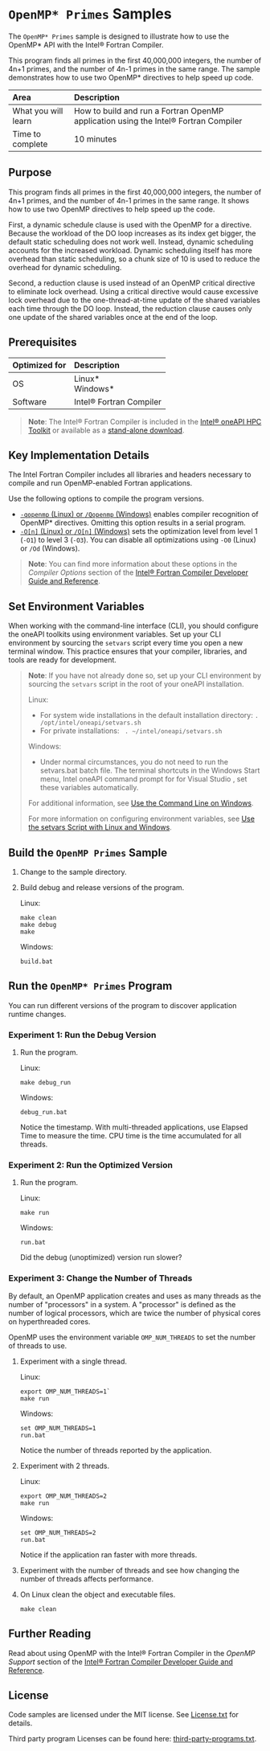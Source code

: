 # `OpenMP* Primes` Samples

The `OpenMP* Primes` sample is designed to illustrate how to use the OpenMP* API with the Intel® Fortran Compiler.

This program finds all primes in the first 40,000,000 integers, the number of
4n+1 primes, and the number of 4n-1 primes in the same range. The sample
demonstrates how to use two OpenMP* directives to help speed up code.


| Area                     | Description
|:---                      |:---
| What you will learn      | How to build and run a Fortran OpenMP application using the Intel® Fortran Compiler
| Time to complete         | 10 minutes

## Purpose

This program finds all primes in the first 40,000,000 integers, the number of
4n+1 primes, and the number of 4n-1 primes in the same range. It shows how to use
two OpenMP directives to help speed up the code.

First, a dynamic schedule clause is used with the OpenMP for a directive.
Because the workload of the DO loop increases as its index get bigger, the
default static scheduling does not work well. Instead, dynamic scheduling
accounts for the increased workload. Dynamic scheduling itself has more overhead
than static scheduling, so a chunk size of 10 is used to reduce the overhead for
dynamic scheduling.

Second, a reduction clause is used instead of an OpenMP critical directive to
eliminate lock overhead. Using a critical directive would cause excessive lock
overhead due to the one-thread-at-time update of the shared variables each time
through the DO loop. Instead, the reduction clause causes only one update of the
shared variables once at the end of the loop.

## Prerequisites

| Optimized for            | Description
|:---                      |:---
| OS                       | Linux*<br>Windows*
| Software                 | Intel® Fortran Compiler

>**Note**: The Intel® Fortran Compiler is included in the [Intel® oneAPI HPC
>Toolkit](https://www.intel.com/content/www/us/en/developer/tools/oneapi/hpc-toolkit.html) or available as a
[stand-alone download](https://www.intel.com/content/www/us/en/developer/articles/tool/oneapi-standalone-components.html#fortran).

## Key Implementation Details

The Intel Fortran Compiler includes all libraries and headers necessary to
compile and run OpenMP-enabled Fortran applications.

Use the following options to compile the program versions.

- [`-qopenmp` (Linux) or `/Qopenmp` (Windows)](https://www.intel.com/content/www/us/en/docs/fortran-compiler/developer-guide-reference/current/qopenmp-qopenmp.html) enables compiler recognition of OpenMP* directives. Omitting this
  option results in a serial program.
- [`-O[n]` (Linux) or `/O[n]` (Windows)](https://www.intel.com/content/www/us/en/docs/fortran-compiler/developer-guide-reference/current/o-001.html) sets the optimization level from level 1 (`-O1`) to level 3 (`-O3`). You can disable all optimizations using `-O0` (Linux) or `/Od` (Windows).

>**Note**: You can find more information about these options in the *Compiler
>Options* section of the [Intel® Fortran Compiler Developer Guide and
>Reference](https://www.intel.com/content/www/us/en/docs/fortran-compiler/developer-guide-reference/current/overview.html).

## Set Environment Variables

When working with the command-line interface (CLI), you should configure the
oneAPI toolkits using environment variables. Set up your CLI environment by
sourcing the `setvars` script every time you open a new terminal window. This
practice ensures that your compiler, libraries, and tools are ready for
development.

> **Note**: If you have not already done so, set up your CLI environment by
> sourcing  the `setvars` script in the root of your oneAPI installation.
>
> Linux:
> - For system wide installations in the default installation directory: `. /opt/intel/oneapi/setvars.sh`
> - For private installations: ` . ~/intel/oneapi/setvars.sh`
>
> Windows:
> - Under normal circumstances, you do not need to run the setvars.bat batch file. The terminal shortcuts
> in the Windows Start menu, Intel oneAPI command prompt for <target architecture> for Visual Studio <year>,
> set these variables automatically.
>
> For additional information, see [Use the Command Line on Windows](https://www.intel.com/content/www/us/en/docs/fortran-compiler/developer-guide-reference/current/use-the-command-line-on-windows.html).
>
> For more information on configuring environment variables, see [Use the
> setvars Script with Linux and Windows](https://www.intel.com/content/www/us/en/docs/fortran-compiler/developer-guide-reference/current/specifying-the-location-of-compiler-components.html).

## Build the `OpenMP Primes` Sample

1. Change to the sample directory.
2. Build debug and release versions of the program.

   Linux:

   ```
   make clean
   make debug
   make
   ```

   Windows:

   ```
   build.bat
   ```

## Run the `OpenMP* Primes` Program

You can run different versions of the program to discover application runtime
changes.

### Experiment 1: Run the Debug Version

1. Run the program.

   Linux:

   ```
   make debug_run
   ```

   Windows:

   ```
   debug_run.bat
   ```

   Notice the timestamp. With multi-threaded applications, use Elapsed Time to measure the time. CPU time is the time
   accumulated for all threads.

### Experiment 2: Run the Optimized Version

1. Run the program.

   Linux:

   ```
   make run
   ```

   Windows:

   ```
   run.bat
   ```

   Did the debug (unoptimized) version run slower?

### Experiment 3: Change the Number of Threads

By default, an OpenMP application creates and uses as many threads as the number
of "processors" in a system. A "processor" is defined as the number of logical
processors, which are twice the number of physical cores on hyperthreaded cores.

OpenMP uses the environment variable `OMP_NUM_THREADS` to set the number of
threads to use.

1. Experiment with a single thread.

   Linux:

   ```
   export OMP_NUM_THREADS=1`
   make run
   ```

   Windows:

   ```
   set OMP_NUM_THREADS=1
   run.bat
   ```

   Notice the number of threads reported by the application.

2. Experiment with 2 threads.

   Linux:

   ```
   export OMP_NUM_THREADS=2
   make run
   ```

   Windows:

   ```
   set OMP_NUM_THREADS=2
   run.bat
   ```

   Notice if the application ran faster with more threads.

3. Experiment with the number of threads and see how changing the number of threads
   affects performance.

4. On Linux clean the object and executable files.

   ```
   make clean
   ```

## Further Reading

Read about using OpenMP with the Intel® Fortran Compiler in the *OpenMP Support* section of the [Intel® Fortran Compiler
Developer Guide and
Reference](https://www.intel.com/content/www/us/en/docs/fortran-compiler/developer-guide-reference/current/overview.html).

## License

Code samples are licensed under the MIT license. See
[License.txt](License.txt)
for details.

Third party program Licenses can be found here:
[third-party-programs.txt](third-party-programs.txt).
